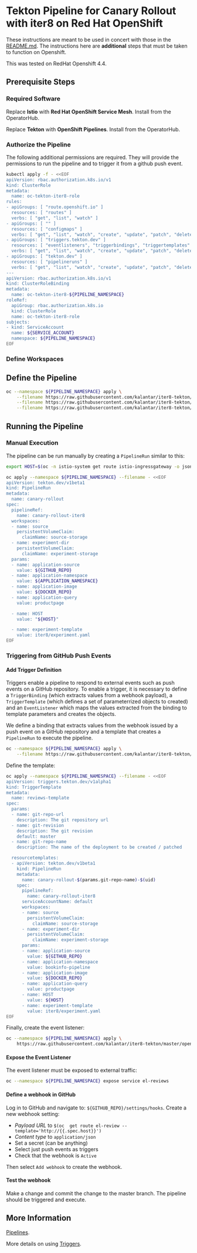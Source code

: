 # Tekton Pipeline for Canary Rollout with iter8 on Red Hat OpenShift

These instructions are meant to be used in concert with those in the [README.md](../README.md). The instructions here are **additional** steps that must be taken to function on Openshift.

This was tested on RedHat Openshift 4.4.

## Prerequisite Steps

### Required Software

Replace **Istio** with **Red Hat OpenShift Service Mesh**. Install from the OperatorHub.

Replace **Tekton** with **OpenShift Pipelines**. Install from the OperatorHub.

### Authorize the Pipeline

The following additional permissions are required. They will provide the permissions to run the pipeline and to trigger it from a github push event.

```bash
kubectl apply -f - <<EOF
apiVersion: rbac.authorization.k8s.io/v1
kind: ClusterRole
metadata:
  name: oc-tekton-iter8-role
rules:
- apiGroups: [ "route.openshift.io" ]
  resources: [ "routes" ]
  verbs: [ "get", "list", "watch" ]
- apiGroups: [ "" ]
  resources: [ "configmaps" ]
  verbs: [ "get", "list", "watch", "create", "update", "patch", "delete" ]
- apiGroups: [ "triggers.tekton.dev" ]
  resources: [ "eventlisteners", "triggerbindings", "triggertemplates" ]
  verbs: [ "get", "list", "watch", "create", "update", "patch", "delete" ]
- apiGroups: [ "tekton.dev" ]
  resources: [ "pipelineruns" ]
  verbs: [ "get", "list", "watch", "create", "update", "patch", "delete" ]
---
apiVersion: rbac.authorization.k8s.io/v1
kind: ClusterRoleBinding
metadata:
  name: oc-tekton-iter8-${PIPELINE_NAMESPACE}
roleRef:
  apiGroup: rbac.authorization.k8s.io
  kind: ClusterRole
  name: oc-tekton-iter8-role
subjects:
- kind: ServiceAccount
  name: ${SERVICE_ACCOUNT}
  namespace: ${PIPELINE_NAMESPACE}
EOF
```

### Define Workspaces

## Define the Pipeline

```bash
oc --namespace ${PIPELINE_NAMESPACE} apply \
    --filename https://raw.githubusercontent.com/kalantar/iter8-tekton/master/tasks.yaml \
    --filename https://raw.githubusercontent.com/kalantar/iter8-tekton/master/openshift/task-overrides.yaml \
    --filename https://raw.githubusercontent.com/kalantar/iter8-tekton/master/openshift/canary-pipeline.yaml
```

## Running the Pipeline

### Manual Execution

The pipeline can be run manually by creating a `PipelineRun` similar to this:

```bash
export HOST=$(oc -n istio-system get route istio-ingressgateway -o jsonpath='{.spec.host}')

oc apply --namespace ${PIPELINE_NAMESPACE} --filename - <<EOF
apiVersion: tekton.dev/v1beta1
kind: PipelineRun
metadata:
  name: canary-rollout
spec:
  pipelineRef:
    name: canary-rollout-iter8
  workspaces:
  - name: source
    persistentVolumeClaim:
      claimName: source-storage
  - name: experiment-dir
    persistentVolumeClaim:
      claimName: experiment-storage
  params:
  - name: application-source
    value: ${GITHUB_REPO}
  - name: application-namespace
    value: ${APPLICATION_NAMESPACE}
  - name: application-image
    value: ${DOCKER_REPO}
  - name: application-query
    value: productpage

  - name: HOST
    value: "${HOST}"

  - name: experiment-template
    value: iter8/experiment.yaml
EOF
```

### Triggering from GitHub Push Events

#### Add Trigger Definition

Triggers enable a pipeline to respond to external events such as push events on a GitHub repository. To enable a trigger, it is necessary to define a `TriggerBinding` (which extracts values from a webhook payload), a `TriggerTemplate` (which defines a set of parameterrized objects to created) and an `EventListener` which maps the values extracted from the binding to template parameters and creates the objects.

We define a binding that extracts values from the webhook issued by a push event on a GitHub repository and a template that creates a `PipelineRun` to execute the pipeline.

```bash
oc --namespace ${PIPELINE_NAMESPACE} apply \
    --filename https://raw.githubusercontent.com/kalantar/iter8-tekton/master/openshift/trigger/binding.yaml
```

Define the template:

```bash
oc apply --namespace ${PIPELINE_NAMESPACE} --filename - <<EOF
apiVersion: triggers.tekton.dev/v1alpha1
kind: TriggerTemplate
metadata:
  name: reviews-template
spec:
  params:
  - name: git-repo-url
    description: The git repository url
  - name: git-revision
    description: The git revision
    default: master
  - name: git-repo-name
    description: The name of the deployment to be created / patched

  resourcetemplates:
  - apiVersion: tekton.dev/v1beta1
    kind: PipelineRun
    metadata:
      name: canary-rollout-$(params.git-repo-name)-$(uid)
    spec:
      pipelineRef:
        name: canary-rollout-iter8
      serviceAccountName: default
      workspaces:
      - name: source
        persistentVolumeClaim:
          claimName: source-storage
      - name: experiment-dir
        persistentVolumeClaim:
          claimName: experiment-storage
      params:
      - name: application-source
        value: ${GITHUB_REPO}
      - name: application-namespace
        value: bookinfo-pipeline
      - name: application-image
        value: ${DOCKER_REPO}
      - name: application-query
        value: productpage
      - name: HOST
        value: ${HOST}
      - name: experiment-template
        value: iter8/experiment.yaml
EOF
```

Finally, create the event listener:

```bash
oc --namespace ${PIPELINE_NAMESPACE} apply \
    https://raw.githubusercontent.com/kalantar/iter8-tekton/master/openshift/trigger/listener.yaml
```

#### Expose the Event Listener

The event listener must be exposed to external traffic:

```bash
oc --namespace ${PIPELINE_NAMESPACE} expose service el-reviews
```

#### Define a webhook in GitHub

Log in to GitHub and navigate to: `${GITHUB_REPO}/settings/hooks`. Create a new webhook setting:

- *Payload URL* to `$(oc  get route el-review --template='http://{{.spec.host}}')`
- *Content type* to `application/json`
- Set a secret (can be anything)
- Select just push events as triggers
- Check that the webhook is `Active`

Then select `Add webhook` to create the webhook.

#### Test the webhook

Make a change and commit the change to the master branch. The pipeline should be triggered and execute.

## More Information

[Pipelines](https://docs.openshift.com/container-platform/4.5/pipelines/creating-applications-with-cicd-pipelines.html).

More details on using [Triggers](https://docs.openshift.com/container-platform/4.5/pipelines/creating-applications-with-cicd-pipelines.html#adding-triggers_creating-applications-with-cicd-pipelines).